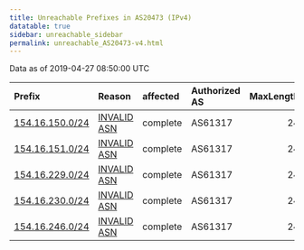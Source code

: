```yaml
---
title: Unreachable Prefixes in AS20473 (IPv4)
datatable: true
sidebar: unreachable_sidebar
permalink: unreachable_AS20473-v4.html
---
```


Data as of 2019-04-27 08:50:00 UTC


<div class="datatable-begin"></div>

| Prefix                                                   | Reason                                                                                                 | affected   | Authorized AS   |   MaxLength | Anchor                                           |   unreachable /24s |
|:---------------------------------------------------------|:-------------------------------------------------------------------------------------------------------|:-----------|:----------------|------------:|:-------------------------------------------------|-------------------:|
| [154.16.150.0/24](https://stat.ripe.net/154.16.150.0/24) | [INVALID ASN](https://rpki-validator.ripe.net/announcement-preview?asn=AS20473&prefix=154.16.150.0/24) | complete   | AS61317         |          24 | [AfriNIC](unreachable_AfriNIC_RPKI_Root-v4.html) |                  1 |
| [154.16.151.0/24](https://stat.ripe.net/154.16.151.0/24) | [INVALID ASN](https://rpki-validator.ripe.net/announcement-preview?asn=AS20473&prefix=154.16.151.0/24) | complete   | AS61317         |          24 | [AfriNIC](unreachable_AfriNIC_RPKI_Root-v4.html) |                  1 |
| [154.16.229.0/24](https://stat.ripe.net/154.16.229.0/24) | [INVALID ASN](https://rpki-validator.ripe.net/announcement-preview?asn=AS20473&prefix=154.16.229.0/24) | complete   | AS61317         |          24 | [AfriNIC](unreachable_AfriNIC_RPKI_Root-v4.html) |                  1 |
| [154.16.230.0/24](https://stat.ripe.net/154.16.230.0/24) | [INVALID ASN](https://rpki-validator.ripe.net/announcement-preview?asn=AS20473&prefix=154.16.230.0/24) | complete   | AS61317         |          24 | [AfriNIC](unreachable_AfriNIC_RPKI_Root-v4.html) |                  1 |
| [154.16.246.0/24](https://stat.ripe.net/154.16.246.0/24) | [INVALID ASN](https://rpki-validator.ripe.net/announcement-preview?asn=AS20473&prefix=154.16.246.0/24) | complete   | AS61317         |          24 | [AfriNIC](unreachable_AfriNIC_RPKI_Root-v4.html) |                  1 |

<div class="datatable-end"></div>